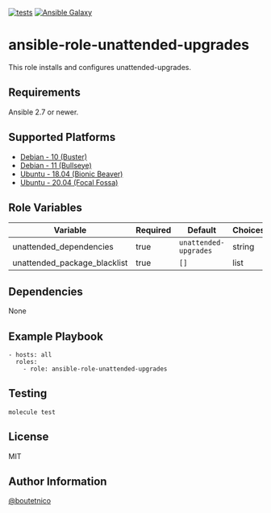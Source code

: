 [![tests](https://github.com/boutetnico/ansible-role-unattended-upgrades/workflows/Test%20ansible%20role/badge.svg)](https://github.com/boutetnico/ansible-role-unattended-upgrades/actions?query=workflow%3A%22Test+ansible+role%22)
[![Ansible Galaxy](https://img.shields.io/badge/galaxy-boutetnico.unattended_upgrades-blue.svg)](https://galaxy.ansible.com/boutetnico/unattended_upgrades)

ansible-role-unattended-upgrades
================================

This role installs and configures unattended-upgrades.

Requirements
------------

Ansible 2.7 or newer.

Supported Platforms
-------------------

- [Debian - 10 (Buster)](https://wiki.debian.org/DebianBuster)
- [Debian - 11 (Bullseye)](https://wiki.debian.org/DebianBullseye)
- [Ubuntu - 18.04 (Bionic Beaver)](http://releases.ubuntu.com/18.04/)
- [Ubuntu - 20.04 (Focal Fossa)](http://releases.ubuntu.com/20.04/)

Role Variables
--------------

| Variable                     | Required | Default               | Choices   | Comments                                 |
|------------------------------|----------|-----------------------|-----------|------------------------------------------|
| unattended_dependencies      | true     | `unattended-upgrades` | string    |                                          |
| unattended_package_blacklist | true     | `[]`                  | list      |                                          |

Dependencies
------------

None

Example Playbook
----------------

    - hosts: all
      roles:
        - role: ansible-role-unattended-upgrades

Testing
-------

    molecule test

License
-------

MIT

Author Information
------------------

[@boutetnico](https://github.com/boutetnico)
